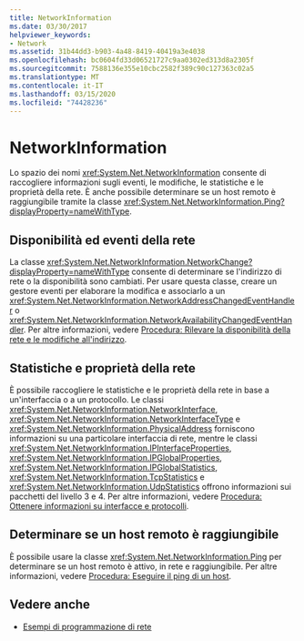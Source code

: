 ```yaml
---
title: NetworkInformation
ms.date: 03/30/2017
helpviewer_keywords:
- Network
ms.assetid: 31b44dd3-b903-4a48-8419-40419a3e4038
ms.openlocfilehash: bc0604fd33d06521727c9aa0302ed313d8a2305f
ms.sourcegitcommit: 7588136e355e10cbc2582f389c90c127363c02a5
ms.translationtype: MT
ms.contentlocale: it-IT
ms.lasthandoff: 03/15/2020
ms.locfileid: "74428236"
---
```

# <a name="networkinformation"></a>NetworkInformation
Lo spazio dei nomi <xref:System.Net.NetworkInformation> consente di raccogliere informazioni sugli eventi, le modifiche, le statistiche e le proprietà della rete. È anche possibile determinare se un host remoto è raggiungibile tramite la classe <xref:System.Net.NetworkInformation.Ping?displayProperty=nameWithType>.  
  
## <a name="network-availability-and-events"></a>Disponibilità ed eventi della rete  
 La classe <xref:System.Net.NetworkInformation.NetworkChange?displayProperty=nameWithType> consente di determinare se l'indirizzo di rete o la disponibilità sono cambiati. Per usare questa classe, creare un gestore eventi per elaborare la modifica e associarlo a un <xref:System.Net.NetworkInformation.NetworkAddressChangedEventHandler> o <xref:System.Net.NetworkInformation.NetworkAvailabilityChangedEventHandler>. Per altre informazioni, vedere [Procedura: Rilevare la disponibilità della rete e le modifiche all'indirizzo](how-to-detect-network-availability-and-address-changes.md).  
  
## <a name="network-statistics-and-properties"></a>Statistiche e proprietà della rete  
 È possibile raccogliere le statistiche e le proprietà della rete in base a un'interfaccia o a un protocollo. Le classi <xref:System.Net.NetworkInformation.NetworkInterface>, <xref:System.Net.NetworkInformation.NetworkInterfaceType> e <xref:System.Net.NetworkInformation.PhysicalAddress> forniscono informazioni su una particolare interfaccia di rete, mentre le classi <xref:System.Net.NetworkInformation.IPInterfaceProperties>, <xref:System.Net.NetworkInformation.IPGlobalProperties>, <xref:System.Net.NetworkInformation.IPGlobalStatistics>, <xref:System.Net.NetworkInformation.TcpStatistics> e <xref:System.Net.NetworkInformation.UdpStatistics> offrono informazioni sui pacchetti del livello 3 e 4. Per altre informazioni, vedere [Procedura: Ottenere informazioni su interfacce e protocolli](how-to-get-interface-and-protocol-information.md).  
  
## <a name="determine-if-a-remote-host-is-reachable"></a>Determinare se un host remoto è raggiungibile  
 È possibile usare la classe <xref:System.Net.NetworkInformation.Ping> per determinare se un host remoto è attivo, in rete e raggiungibile. Per altre informazioni, vedere [Procedura: Eseguire il ping di un host](how-to-ping-a-host.md).  
  
## <a name="see-also"></a>Vedere anche

- [Esempi di programmazione di rete](network-programming-samples.md)

<!-- to-do: review sample links
- [Network Information Technology Sample](https://archive.msdn.microsoft.com/nclsamples/Wiki/View.aspx?title=Network%20Information)
- [NetStat Tool Technology Sample](https://archive.msdn.microsoft.com/nclsamples/Wiki/View.aspx?title=NetStat%20Tool)
- [Ping Client Technology Sample](https://archive.msdn.microsoft.com/nclsamples/Wiki/View.aspx?title=Ping%20Client)
-->
